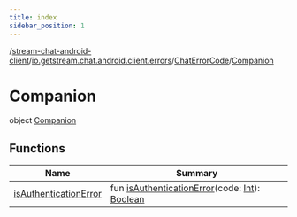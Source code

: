 ```yaml
---
title: index
sidebar_position: 1
---
```

/[stream-chat-android-client](../../../index.md)/[io.getstream.chat.android.client.errors](../../index.md)/[ChatErrorCode](../index.md)/[Companion](index.md)  
  
  
  
# Companion  
object [Companion](index.md)  
  
## Functions  
  
|  Name |  Summary | 
|---|---|
| <a name="io.getstream.chat.android.client.errors/ChatErrorCode.Companion/isAuthenticationError/#kotlin.Int/PointingToDeclaration/"></a>[isAuthenticationError](isAuthenticationError.md)| <a name="io.getstream.chat.android.client.errors/ChatErrorCode.Companion/isAuthenticationError/#kotlin.Int/PointingToDeclaration/"></a>fun [isAuthenticationError](isAuthenticationError.md)(code: [Int](https://kotlinlang.org/api/latest/jvm/stdlib/kotlin/-int/index.html)): [Boolean](https://kotlinlang.org/api/latest/jvm/stdlib/kotlin/-boolean/index.html)|

